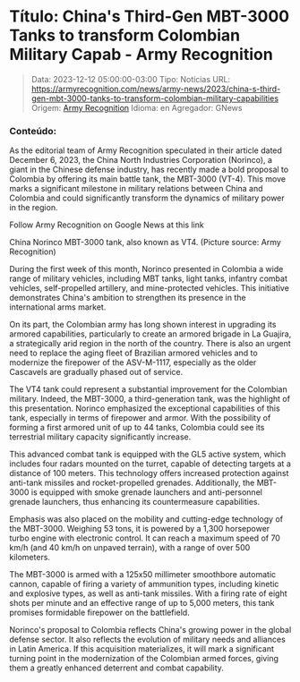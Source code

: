 # Título: China's Third-Gen MBT-3000 Tanks to transform Colombian Military Capab - Army Recognition

>Data: 2023-12-12 05:00:00-03:00
>Tipo: Notícias
>URL: https://armyrecognition.com/news/army-news/2023/china-s-third-gen-mbt-3000-tanks-to-transform-colombian-military-capabilities
>Origem: [Army Recognition](https://armyrecognition.com)
>Idioma: en
>Agregador: GNews

### Conteúdo:

As the editorial team of Army Recognition speculated in their article dated December 6, 2023, the China North Industries Corporation (Norinco), a giant in the Chinese defense industry, has recently made a bold proposal to Colombia by offering its main battle tank, the MBT-3000 (VT-4). This move marks a significant milestone in military relations between China and Colombia and could significantly transform the dynamics of military power in the region.

Follow Army Recognition on Google News at this link



China Norinco MBT-3000 tank, also known as VT4. (Picture source: Army Recognition)

During the first week of this month, Norinco presented in Colombia a wide range of military vehicles, including MBT tanks, light tanks, infantry combat vehicles, self-propelled artillery, and mine-protected vehicles. This initiative demonstrates China's ambition to strengthen its presence in the international arms market.

On its part, the Colombian army has long shown interest in upgrading its armored capabilities, particularly to create an armored brigade in La Guajira, a strategically arid region in the north of the country. There is also an urgent need to replace the aging fleet of Brazilian armored vehicles and to modernize the firepower of the ASV-M-1117, especially as the older Cascavels are gradually phased out of service.

The VT4 tank could represent a substantial improvement for the Colombian military. Indeed, the MBT-3000, a third-generation tank, was the highlight of this presentation. Norinco emphasized the exceptional capabilities of this tank, especially in terms of firepower and armor. With the possibility of forming a first armored unit of up to 44 tanks, Colombia could see its terrestrial military capacity significantly increase.

This advanced combat tank is equipped with the GL5 active system, which includes four radars mounted on the turret, capable of detecting targets at a distance of 100 meters. This technology offers increased protection against anti-tank missiles and rocket-propelled grenades. Additionally, the MBT-3000 is equipped with smoke grenade launchers and anti-personnel grenade launchers, thus enhancing its countermeasure capabilities.

Emphasis was also placed on the mobility and cutting-edge technology of the MBT-3000. Weighing 53 tons, it is powered by a 1,300 horsepower turbo engine with electronic control. It can reach a maximum speed of 70 km/h (and 40 km/h on unpaved terrain), with a range of over 500 kilometers.

The MBT-3000 is armed with a 125x50 millimeter smoothbore automatic cannon, capable of firing a variety of ammunition types, including kinetic and explosive types, as well as anti-tank missiles. With a firing rate of eight shots per minute and an effective range of up to 5,000 meters, this tank promises formidable firepower on the battlefield.

Norinco's proposal to Colombia reflects China's growing power in the global defense sector. It also reflects the evolution of military needs and alliances in Latin America. If this acquisition materializes, it will mark a significant turning point in the modernization of the Colombian armed forces, giving them a greatly enhanced deterrent and combat capability.
